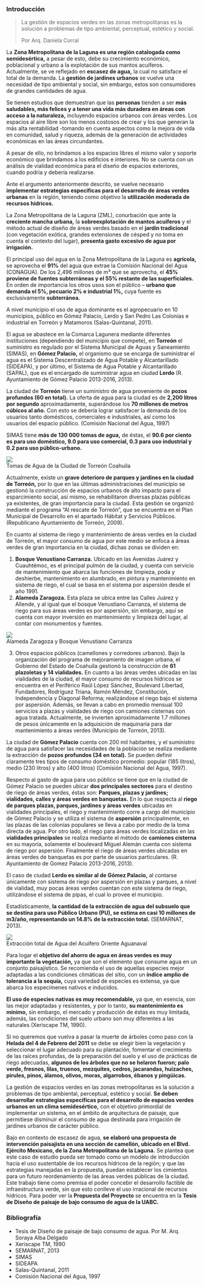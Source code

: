 
### Introducción

> La gestión de espacios verdes en las zonas metropolitanas es la solución a problemas de tipo ambiental, perceptual, estético y social.
>
> Por Arq. Daniela Corral

La **Zona Metropolitana de la Laguna es una región catalogada como semidesértica,** a pesar de esto, debe su crecimiento económico, poblacional y urbano a la explotación de sus mantos acuíferos. Actualmente, se ve reflejado en **escasez de agua,** la cual no satisface el total de la demanda. La **gestión de jardines urbanos** se vuelve una necesidad de tipo ambiental y social, sin embargo, estos son consumidores de grandes cantidades de agua.

Se tienen estudios que demuestran que las **personas** tienden a ser **más saludables, más felices y a tener una vida más duradera en áreas con acceso a la naturaleza,** incluyendo espacios urbanos con áreas verdes. Los espacios al aire libre son los menos costosos de crear y los que generan la más alta rentabilidad -tomando en cuenta aspectos como la mejora de vida en comunidad, salud y riqueza, además de la generación de actividades económicas en las áreas circundantes.

A pesar de ello, no brindamos a los espacios libres el mismo valor y soporte económico que brindamos a los edificios e interiores. No se cuenta con un análisis de vialidad económica para el diseño de espacios exteriores, cuando podría y debería realizarse.

Ante el argumento anteriormente descrito, se vuelve necesario **implementar estrategias específicas para el desarrollo de áreas verdes urbanas** en la región, teniendo como objetivo la **utilización moderada de recursos hídricos.**

La Zona Metropolitana de la Laguna (ZML), conurbación que ante la **creciente mancha urbana,** la **sobreexplotación de mantos acuíferos** y el método actual de diseño de áreas verdes basado en el **jardín tradicional** (con vegetación exótica, grandes extensiones de césped y no toma en cuenta el contexto del lugar), **presenta gasto excesivo de agua por irrigación.**

El principal uso del agua en la Zona Metropolitana de la Laguna es **agrícola,** se aprovecha el **91%** del agua que extrae la Comisión Nacional del Agua (CONAGUA). De los 2,496 millones de m³ que se aprovecha, el **45% proviene de fuentes subterráneas y el 55% restante de las superficiales.** En orden de importancia los otros usos son el público – **urbano que demanda el 5%, pecuario 2% e industrial 1%,** cuya fuente es exclusivamente **subterránea.**

A nivel municipio el uso de agua dominante es el agropecuario en 10 municipios, público en Gómez Palacio, Lerdo y San Pedro Las Colonias e industrial en Torreón y Matamoros (Salas-Quintanal, 2011).

El agua se abastece en la Comarca Lagunera mediante diferentes instituciones (dependiendo del municipio que compete), en **Torreón** el suministro es regulado por el Sistema Municipal de Aguas y Saneamiento (SIMAS), en **Gómez Palacio,** el organismo que se encarga de suministrar el agua es el Sistema Descentralizado de Agua Potable y Alcantarillado (SIDEAPA), y por último, el Sistema de Agua Potable y Alcantarillado (SAPAL), que es el encargado de suministrar agua en ciudad **Lerdo** (R. Ayuntamiento de Gómez Palacio 2013-2016, 2013).

La ciudad de **Torreón** tiene un suministro de agua proveniente de **pozos profundos (60 en total).** La oferta de agua para la ciudad es de **2,200 litros por segundo** aproximadamente, superándose los **70 millones de metros cúbicos al año.** Con esto se debería lograr satisfacer la demanda de los usuarios tanto domésticos, comerciales e industriales, así como los usuarios del espacio público. (Comisión Nacional del Agua, 1997)

SIMAS tiene **más de 130 000 tomas de agua,** de éstas, el **90.6 por ciento es para uso doméstico, 9.0 para uso comercial, 0.3 para uso industrial y 0.2 para uso público-urbano.**

<img class="img-responsive" src="por-un-adecuado-manejo-del-agua-en-areas-verdes/grafica-1-tomas-agua-torreon-coahuila.jpg"><br>Tomas de Agua de la Ciudad de Torreón Coahuila

Actualmente, existe un **grave deterioro de parques y jardines en la ciudad de Torreón,** por lo que en las últimas administraciones del municipio se gestionó la construcción de espacios urbanos de alto impacto para el esparcimiento social, así mismo, se rehabilitaron diversas plazas públicas ya existentes, de gran importancia para la ciudad. Esta gestión se organizó mediante el programa “Al rescate de Torreón”, que se encuentra en el Plan Municipal de Desarrollo en el apartado Hábitat y Servicios Públicos. (Republicano Ayuntamiento de Torreón, 2009).

En cuanto al sistema de riego y mantenimiento de áreas verdes en la ciudad de Torreón, el mayor consumo de agua por este medio se enfoca a áreas verdes de gran importancia en la ciudad, dichas zonas se dividen en:

1. **Bosque Venustiano Carranza.** Ubicado en las Avenidas Juárez y Cuauhtémoc, es el principal pulmón de la ciudad, y cuenta con servicio de mantenimiento que abarca las funciones de limpieza, poda y deshierbe, mantenimiento en alumbrado, en pintura y mantenimiento en sistema de riego, el cual se basa en el sistema por aspersión desde el año 1991.
2. **Alameda Zaragoza.** Esta plaza se ubica entre las Calles Juárez y Allende, y al igual que el bosque Venustiano Carranza, el sistema de riego para sus áreas verdes es por aspersión, sin embargo, aquí se cuenta con mayor inversión en mantenimiento y limpieza del lugar, al contar con monumentos y fuentes.

<img class="img-responsive" src="por-un-adecuado-manejo-del-agua-en-areas-verdes/alameda-zaragoza-bosque-venustiano-carranza.jpg"><br>Alameda Zaragoza y Bosque Venustiano Carranza

3. Otros espacios públicos (camellones y corredores urbanos). Bajo la organización del programa de mejoramiento de imagen urbana, el Gobierno del Estado de Coahuila gestionó la construcción de **61 plazoletas y 14 vialidades.** En cuanto a las áreas verdes ubicadas en las vialidades de la ciudad, el mayor consumo de recursos hídricos se encuentra en el Periférico Raúl López Sánchez, Boulevard Libertad, Fundadores, Rodríguez Triana, Ramón Méndez, Constitución, Independencia y Diagonal Reforma; realizándose el riego bajo el sistema por aspersión. Además, se llevan a cabo en promedio mensual 100 servicios a plazas y vialidades de riego con camiones cisternas con agua tratada. Actualmente, se invierten aproximadamente 1.7 millones de pesos únicamente en la adquisición de maquinaria para dar mantenimiento a áreas verdes (Municipio de Torreón, 2013).

La ciudad de **Gómez Palacio** cuenta con 200 mil habitantes, y el suministro de agua para satisfacer las necesidades de la población se realiza mediante la extracción de **pozos profundos (34 en total).** Se pueden definir claramente tres tipos de consumo doméstico promedio: popular (185 litros), medio (230 litros) y alto (400 litros) (Comisión Nacional del Agua, 1997).

Respecto al gasto de agua para uso público se tiene que en la ciudad de Gómez Palacio se pueden ubicar **dos principales sectores** para el destino de riego de áreas verdes, éstas son: **Parques, plazas y jardines; vialidades, calles y áreas verdes en banquetas.** En lo que respecta al **riego de parques plazas, parques, jardines y áreas verdes** ubicadas en vialidades principales, el riego y mantenimiento corre a cargo del municipio de Gómez Palacio y se utiliza el sistema de **aspersión** principalmente, en las plazas de las colonias populares se lleva a cabo por medio de la toma directa de agua. Por otro lado, el riego para áreas verdes localizadas en las **vialidades principales** se realiza mediante el método de **camiones cisterna** en su mayoría, solamente el boulevard Miguel Alemán cuenta con sistema de riego por aspersión. Finalmente el riego de áreas verdes ubicadas en áreas verdes de banquetas es por parte de usuarios particulares. (R. Ayuntamiento de Gomez Palacio 2013-2016, 2013).

El caso de ciudad **Lerdo es similar al de Gómez Palacio,** al contarse únicamente con sistema de riego por aspersión en plazas y parques, a nivel de vialidad, muy pocas áreas verdes cuentan con este sistema de riego, utilizándose el sistema de pipas, el cual lo provee el municipio.

Estadísticamente, **la cantidad de la extracción de agua del subsuelo que se destina para uso Público Urbano (PU), se estima en casi 10 millones de m3/año, representando un 14.8% de la extracción total.** (SEMARNAT, 2013).

<img class="img-responsive" src="por-un-adecuado-manejo-del-agua-en-areas-verdes/grafica-2-extraccion-total-agua-acuifero-oriente-aguanaval.jpg"><br>Extracción total de Agua del Acuifero Oriente Aguanaval

Para logar el **objetivo del ahorro de agua en áreas verdes es muy importante la vegetación,** ya que son el elemento que consume agua en un conjunto paisajístico. Se recomienda el uso de aquellas especies mejor adaptadas a las condiciones climáticas del sitio, con un **índice amplio de tolerancia a la sequía,** cuya variedad de especies es extensa, ya que abarca los especímenes nativos e inducidos.

**El uso de especies nativas es muy recomendable,** ya que, en esencia, son las mejor adaptadas y resistentes, y por lo tanto, **su mantenimiento es mínimo,** sin embargo, el mercado y producción de éstas es muy limitada, además, las condiciones del suelo urbano son muy diferentes a las naturales (Xeriscape TM, 1990).

Si no queremos que vuelva a pasar la muerte de árboles como paso con la **Helada del 4 de Febrero del 2011** se debe se elegir bien la vegetación y seleccionar el lugar adecuado para su plantación, fomentar el crecimiento de las raíces profundas, de la preparación del suelo y el uso de prácticas de riego adecuadas, **algunos de los árboles que no se helaron fueron; palo verde, fresnos, lilas, truenos, mezquites, cedros, jacarandas, huizaches, pirules, pinos, álamos, olivos, moras, algarrobos, ébanos y pingüicas.**

La gestión de espacios verdes en las zonas metropolitanas es la solución a problemas de tipo ambiental, perceptual, estético y social. **Se deben desarrollar estrategias específicas para el desarrollo de espacios verdes urbanos en un clima semidesértico,** con el objetivo primordial de implementar un sistema, en el ámbito de arquitectura de paisaje, que permitiese disminuir el consumo de agua destinada para irrigación de jardines urbanos de carácter público.

Bajo en contexto de escasez de agua, **se elaboró una propuesta de intervención paisajista en una sección de camellón, ubicado en el Blvd. Ejército Mexicano, de la Zona Metropolitana de la Laguna.** Se plantea que este caso de estudio pueda ser tomado como un modelo de introducción hacia el uso sustentable de los recursos hídricos de la región; y que las estrategias manejadas en la propuesta, puedan establecer los cimientos para un futuro reordenamiento de las áreas verdes públicas de la ciudad. Este trabajo tiene como premisa el poder concebir el desarrollo factible de infraestructura verde, sin que esto conlleve el uso irracional de recursos hídricos. Para poder ver la **Propuesta del Proyecto** se encuentra en la **Tesis de Diseño de paisaje de bajo consumo de agua de la UABC.**

### Bibliografía

* Tesis de Diseño de paisaje de bajo consumo de agua. Por M. Arq. Soraya Alba Delgado
* Xeriscape TM, 1990
* SEMARNAT, 2013
* SIMAS
* SIDEAPA
* Salas-Quintanal, 2011
* Comisión Nacional del Agua, 1997
